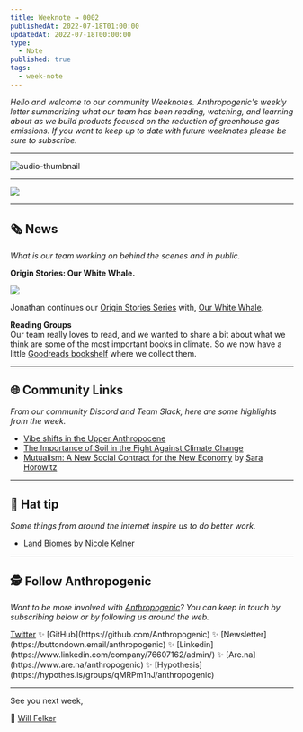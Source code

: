 ```yaml
---
title: Weeknote → 0002
publishedAt: 2022-07-18T01:00:00
updatedAt: 2022-07-18T00:00:00
type:
  - Note
published: true
tags:
  - week-note
---
```

_Hello and welcome to our community Weeknotes. Anthropogenic's weekly letter summarizing what our team has been reading, watching, and learning about as we build products focused on the reduction of greenhouse gas emissions. If you want to keep up to date with future weeknotes please be sure to subscribe._  
  

---

![audio-thumbnail](https://blog.anthropogenic.com/content/media/2022/07/weeknotes0002_thumb.png?v=1658516525488)


---

![](https://blog.anthropogenic.com/content/images/2022/07/CO2-graphic-Copy@2x.png)

---

## **🗞 News**

_What is our team working on behind the scenes and in public._

  
**Origin Stories: Our White Whale.**

![](https://lh4.googleusercontent.com/YnKyXBJM3ZDcAnxSoz33hJ3uLm0c_fs1nh7SvUAVtYZ9VnD2j3ODeKesj77uok2iax0UGzLVi4eZ2eDbq9JL6bx4efO3xTsUYno-8Vrzv7lMhMRgKPJKxRnNoG6f-6IUtpI5H5iiRNr7Jyo6svjvKiQ)

Jonathan continues our [Origin Stories Series](https://blog.anthropogenic.com/tag/origin-stories/) with, [Our White Whale](https://blog.anthropogenic.com/our-white-whale/).  
  
**Reading Groups**  
Our team really loves to read, and we wanted to share a bit about what we think are some of the most important books in climate. So we now have a little [Goodreads bookshelf](https://www.goodreads.com/group/bookshelf/1191549-anthropogenic) where we collect them.

---

  

## **🌐 Community Links**

_From our community Discord and Team Slack, here are some highlights from the week._

- [Vibe shifts in the Upper Anthropocene](https://interconnected.org/home/2022/03/11/saeculum)
- [The Importance of Soil in the Fight Against Climate Change](https://www.hechoxnosotros.org/post/the-importance-of-soil-in-the-fight-against-climate-change)
- [Mutualism: A New Social Contract for the New Economy](https://www.goodreads.com/book/show/53733100-mutualism) by [Sara Horowitz](https://www.goodreads.com/author/show/32572.Sara_Horowitz)

---

## **🎩 Hat tip**

_Some things from around the internet inspire us to do better work._

- [Land Biomes](https://twitter.com/NicoleKelner/status/1547601894746402818/photo/1) by [Nicole Kelner](https://nicolekelner.com/)

---

## **🕵️ Follow Anthropogenic**

_Want to be more involved with_ [_Anthropogenic_](https://anthropogenic.com/)_? You can keep in touch by subscribing below or by following us around the web._

[Twitter](https://twitter.com/anthropogenic_) ✨ [GitHub](https://github.com/Anthropogenic) ✨ [Newsletter](https://buttondown.email/anthropogenic) ✨ [Linkedin](https://www.linkedin.com/company/76607162/admin/) ✨ [Are.na](https://www.are.na/anthropogenic) ✨ [Hypothesis](https://hypothes.is/groups/qMRPm1nJ/anthropogenic)

---

  

See you next week,

🐳 [Will Felker](https://twitter.com/gndclouds)